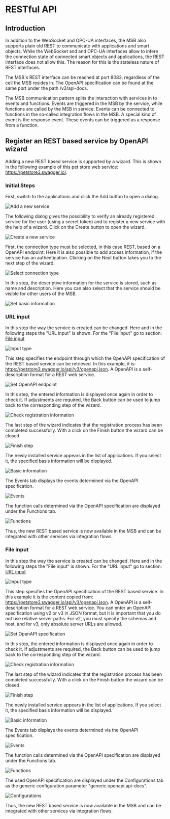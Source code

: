 
# RESTful API

## Introduction

In addition to the WebSocket and OPC-UA interfaces, the MSB also supports plain old REST to communicate with applications and smart objects. While the WebSocket and and OPC-UA interfaces allow to infere the connection state of connected smart objects and applications, the REST interface does not allow this. The reason for this is the stateless nature of REST interfaces.

The MSB's REST interface can be reached at port 8083, regardless of the cell the MSB resides in. The OpenAPI specification can be found at the same port under the path /v3/api-docs.

The MSB communication pattern splits the interaction with services in to events and functions. Events are triggered in the MSB by the service, while functions are called by the MSB in service. Events can be connected to functions in the so-called integration flows in the MSB. A special kind of event is the response event. These events can be triggered as a response from a function.

## Register an REST based service by OpenAPI wizard

Adding a new REST based service is supported by a wizard. This is shown in the following example of this pet store web service: https://petstore3.swagger.io/.

### Initial Steps

First, switch to the applications and click the Add button to open a dialog.

![Add a new service](images/wizard-1.png)

The following dialog gives the possibility to verify an already registered service for the user (using a secret token) and to register a new service with the help of a wizard. 
Click on the Create button to open the wizard.

![Create a new service](images/wizard-2.png)

First, the connection type must be selected, in this case REST, based on a OpenAPI endpoint. 
Here it is also possible to add access information, if the service has an authentication. 
Clicking on the Next button takes you to the next step of the wizard.

![Select connection type](images/msb_rest_interface/rest-wizard-1.png)

In this step, the descriptive information for the service is stored, such as name and description. 
Here you can also select that the service should be visible for other users of the MSB. 

![Set basic information](images/msb_rest_interface/rest-wizard-2.png) 

### URL input

In this step the way the service is created can be changed. 
Here and in the following steps the "URL input" is shown. For the "File input" go to section: [File input](#file-input)

![Input type](images/msb_rest_interface/rest-wizard-3.png)

This step specifies the endpoint through which the OpenAPI specification of the REST based service can be retrieved. 
In this example, it is: https://petstore3.swagger.io/api/v3/openapi.json. 
A OpenAPI is a self-description format for a REST web service.

![Set OpenAPI endpoint](images/msb_rest_interface/rest-wizard-4.png)

In this step, the entered information is displayed once again in order to check it. 
If adjustments are required, the Back button can be used to jump back to the corresponding step of the wizard.

![Check registration information](images/msb_rest_interface/rest-wizard-5.png)

The last step of the wizard indicates that the registration process has been completed successfully. 
With a click on the Finish button the wizard can be closed.

![Finish step](images/msb_rest_interface/rest-wizard-6.png)

The newly installed service appears in the list of applications. 
If you select it, the specified basis information will be displayed.

![Basic information](images/msb_rest_interface/rest-wizard-7.png)

The Events tab displays the events determined via the OpenAPI specification.

![Events](images/msb_rest_interface/rest-wizard-8.png)

The function calls determined via the OpenAPI specification are displayed under the Functions tab.

![Functions](images/msb_rest_interface/rest-wizard-9.png)

Thus, the new REST based service is now available in the MSB and can be integrated with other services via integration flows.

### File input

In this step the way the service is created can be changed. 
Here and in the following steps the "File input" is shown. For the "URL input" go to section: [URL input](#url-input)

![Input type](images/msb_rest_interface/rest-wizard-10.png)

This step specifies the OpenAPI specification of the REST based service. 
In this example it is the content copied from: https://petstore3.swagger.io/api/v3/openapi.json. 
A OpenAPI is a self-description format for a REST web service. 
You can enter an OpenAPI specification using v2 or v3 in JSON format, but it is important that you do not use relative server paths. 
For v2, you must specify the schemas and host, and for v3, only absolute server URLs are allowed.

![Set OpenAPI specification](images/msb_rest_interface/rest-wizard-11.png)

In this step, the entered information is displayed once again in order to check it. 
If adjustments are required, the Back button can be used to jump back to the corresponding step of the wizard.

![Check registration information](images/msb_rest_interface/rest-wizard-12.png)

The last step of the wizard indicates that the registration process has been completed successfully. 
With a click on the Finish button the wizard can be closed.

![Finish step](images/msb_rest_interface/rest-wizard-13.png)

The newly installed service appears in the list of applications. 
If you select it, the specified basis information will be displayed.

![Basic information](images/msb_rest_interface/rest-wizard-14.png)

The Events tab displays the events determined via the OpenAPI specification.

![Events](images/msb_rest_interface/rest-wizard-15.png)

The function calls determined via the OpenAPI specification are displayed under the Functions tab.

![Functions](images/msb_rest_interface/rest-wizard-16.png)

The used OpenAPI specification are displayed under the Configurations tab as the generic configuration parameter "generic.openapi.api-docs".

![Configurations](images/msb_rest_interface/rest-wizard-17.png)

Thus, the new REST based service is now available in the MSB and can be integrated with other services via integration flows.
